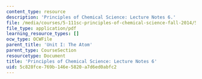 ```yaml
---
content_type: resource
description: 'Principles of Chemical Science: Lecture Notes 6.'
file: /media/courses/5-111sc-principles-of-chemical-science-fall-2014/5c828fce769b146e5820a7d6ed0abfc2_MIT5_111F14_Lec6.pdf
file_type: application/pdf
learning_resource_types: []
ocw_type: OCWFile
parent_title: 'Unit I: The Atom'
parent_type: CourseSection
resourcetype: Document
title: 'Principles of Chemical Science: Lecture Notes 6'
uid: 5c828fce-769b-146e-5820-a7d6ed0abfc2
---
```

